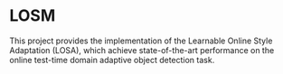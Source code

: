 # LOSM
This project provides the implementation of the Learnable Online Style Adaptation (LOSA), which achieve state-of-the-art performance on the online test-time domain adaptive object detection task.
